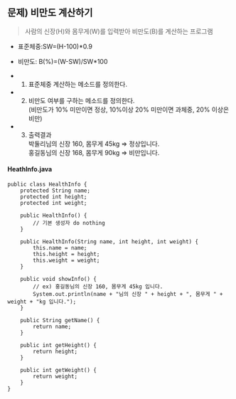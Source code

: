 ## 문제) 비만도 계산하기
> 사람의 신장(H)와 몸무게(W)를 입력받아 비만도(B)를 계산하는 프로그램
* 표준체중:SW=(H-100)*0.9
* 비만도: B(%)=(W-SW)/SW*100

* 1. 표준체중 계산하는 메소드를 정의한다. 
* 2. 비만도 여부를 구하는 메소드를 정의한다.  
(비만도가 10% 미만이면 정상, 10%이상 20% 미만이면 과체중, 20% 이상은 비만)
* 3. 출력결과  
박둘리님의 신장 160, 몸무게 45kg => 정상입니다.  
홍길동님의 신장 168, 몸무게 90kg => 비만입니다.

#### HeathInfo.java
```
public class HealthInfo {
	protected String name;
	protected int height;
	protected int weight;
	
	public HealthInfo() {
		// 기본 생성자 do nothing
	}
	
	public HealthInfo(String name, int height, int weight) {
		this.name = name;
		this.height = height;
		this.weight = weight;
	}
	
	public void showInfo() {
		// ex) 홍길동님의 신장 160, 몸무게 45kg 입니다.
		System.out.println(name + "님의 신장 " + height + ", 몸무게 " + weight + "kg 입니다.");
	}

	public String getName() {
		return name;
	}

	public int getHeight() {
		return height;
	}

	public int getWeight() {
		return weight;
	}
}
```
